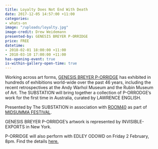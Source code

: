 ```yaml
---
title: Loyalty Does Not End With Death
date: 2017-12-05 14:57:00 +11:00
categories:
- whats-on
image: "/uploads/loyalty.jpg"
image-credit: Drew Weidemann
presented-by: GENESIS BREYER P-ORRIDGE
price: FREE
datetime:
- 2018-02-01 18:00:00 +11:00
- 2018-03-10 17:00:00 +11:00
has-opening-event: true
is-within-gallery-open-time: true
---
```


Working across art forms, [GENESIS BREYER P-ORRIDGE](https://www.facebook.com/Genesis-BREYER-P-ORRIDGE-171735929627691/) has exhibited in hundreds of exhibitions world-wide over the past 46 years, including the recent retrospectives at the Andy Warhol Museum and the Rubin Museum of Art. The SUBSTATION will bring together a collection of P-ORRODGE’s work for the first time in Australia, curated by LAWRENCE ENGLISH. 

Presented by The SUBSTATION in association with [ROOM40](http://room40.org/) as part of [MIDSUMMA FESTIVAL](https://midsumma.org.au/).

GENESIS BREYER P-ORRIDGE’s artwork is represented by INVISIBLE-EXPORTS in New York. 

P-ORRIDGE will also perform with EDLEY ODOWD on Friday 2 February,  8pm. Find the details [here.](http://thesubstation.org.au/whats-on/genesis-breyer-p-orridge/)
